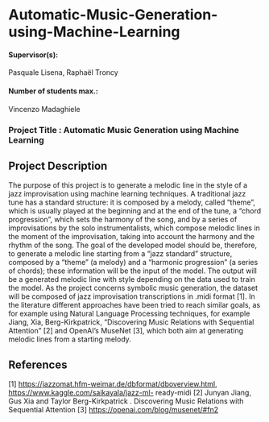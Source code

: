 # Automatic-Music-Generation-using-Machine-Learning

#### Supervisor(s): 
Pasquale Lisena, Raphaël Troncy 
#### Number of students max.: 
Vincenzo Madaghiele

### Project Title : Automatic Music Generation using Machine Learning

## Project Description

The purpose of this project is to generate a melodic line in the style of a jazz improvisation using machine learning techniques.
A traditional jazz tune has a standard structure: it is composed by a melody, called “theme”, which is usually played at the beginning and at the end of the tune, a “chord progression”, which sets the harmony of the song, and by a series of improvisations by the solo instrumentalists, which compose melodic lines in the moment of the improvisation, taking into account the harmony and the rhythm of the song.
The goal of the developed model should be, therefore, to generate a melodic line starting from a “jazz standard” structure, composed by a “theme” (a melody) and a “harmonic progression” (a series of chords); these information will be the input of the model. The output will be a generated melodic line with style depending on the data used to train the model.
As the project concerns symbolic music generation, the dataset will be composed of jazz improvisation transcriptions in .midi format [1].
In the literature different approaches have been tried to reach similar goals, as for example using Natural Language Processing techniques, for example Jiang, Xia, Berg-Kirkpatrick, “Discovering Music Relations with Sequential Attention” [2] and OpenAI’s MuseNet [3], which both aim at generating melodic lines from a starting melody.

## References

[1] https://jazzomat.hfm-weimar.de/dbformat/dboverview.html, https://www.kaggle.com/saikayala/jazz-ml- ready-midi
[2] Junyan Jiang, Gus Xia and Taylor Berg-Kirkpatrick . Discovering Music Relations with Sequential Attention [3] https://openai.com/blog/musenet/#fn2

